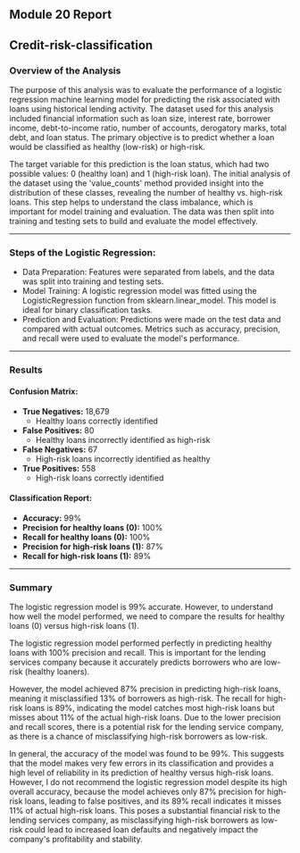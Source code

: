 ## Module 20 Report

## Credit-risk-classification

### Overview of the Analysis
The purpose of this analysis was to evaluate the performance of a logistic regression machine learning model for predicting the risk associated with loans using historical lending activity. The dataset used for this analysis included financial information such as loan size, interest rate, borrower income, debt-to-income ratio, number of accounts, derogatory marks, total debt, and loan status. The primary objective is to predict whether a loan would be classified as healthy (low-risk) or high-risk.

The target variable for this prediction is the loan status, which had two possible values: 0 (healthy loan) and 1 (high-risk loan). The initial analysis of the dataset using the 'value_counts' method provided insight into the distribution of these classes, revealing the number of healthy vs. high-risk loans. This step helps to understand the class imbalance, which is important for model training and evaluation. The data was then split into training and testing sets to build and evaluate the model effectively.

---

### Steps of the Logistic Regression:
- Data Preparation: Features were separated from labels, and the data was split into training and testing sets.
- Model Training: A logistic regression model was fitted using the LogisticRegression function from sklearn.linear_model. This model is ideal for binary classification tasks.
- Prediction and Evaluation: Predictions were made on the test data and compared with actual outcomes. Metrics such as accuracy, precision, and recall were used to evaluate the model's performance.

---

### Results

#### Confusion Matrix:
* **True Negatives:** 18,679
    * Healthy loans correctly identified
* **False Positives:** 80
    * Healthy loans incorrectly identified as high-risk
* **False Negatives:** 67
    * High-risk loans incorrectly identified as healthy
* **True Positives:** 558
    * High-risk loans correctly identified

#### Classification Report:
* **Accuracy:** 99%
* **Precision for healthy loans (0):** 100%
* **Recall for healthy loans (0):** 100%
* **Precision for high-risk loans (1):** 87%
* **Recall for high-risk loans (1):** 89%

---

### Summary 

The logistic regression model is 99% accurate. However, to understand how well the model performed, we need to compare the results for healthy loans (0) versus high-risk loans (1).

The logistic regression model performed perfectly in predicting healthy loans with 100% precision and recall. This is important for the lending services company because it accurately predicts borrowers who are low-risk (healthy loaners).

However, the model achieved 87% precision in predicting high-risk loans, meaning it misclassified 13% of borrowers as high-risk. The recall for high-risk loans is 89%, indicating the model catches most high-risk loans but misses about 11% of the actual high-risk loans. Due to the lower precision and recall scores, there is a potential risk for the lending service company, as there is a chance of misclassifying high-risk borrowers as low-risk.

In general, the accuracy of the model was found to be 99%. This suggests that the model makes very few errors in its classification and provides a high level of reliability in its prediction of healthy versus high-risk loans. However, I do not recommend the logistic regression model despite its high overall accuracy, because the model achieves only 87% precision for high-risk loans, leading to false positives, and its 89% recall indicates it misses 11% of actual high-risk loans. This poses a substantial financial risk to the lending services company, as misclassifying high-risk borrowers as low-risk could lead to increased loan defaults and negatively impact the company's profitability and stability.
